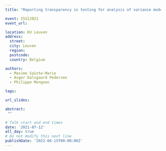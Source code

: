 ```yaml
---
title: "Reporting transparency in testing for analysis of variance model"

event: ISSI2021
event_url: 

location: KU Leuven
address:
  street: 
  city: Leuven
  region: 
  postcode: 
  country: Belgium

authors:
  - Maxime Sainte-Marie
  - Asger Dalsgaard Pedersen
  - Philippe Mongeon

tags:

url_slides: 

abstract:
 ""

# Talk start and end times
date: '2021-07-12'
all_day: true
# Do not modify this next line
publishDate: '2022-06-15T00:00:00Z'
---
```

